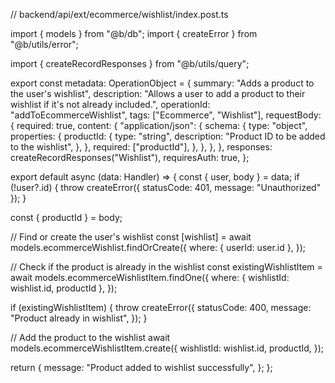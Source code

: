 // backend/api/ext/ecommerce/wishlist/index.post.ts

import { models } from "@b/db";
import { createError } from "@b/utils/error";

import { createRecordResponses } from "@b/utils/query";

export const metadata: OperationObject = {
  summary: "Adds a product to the user's wishlist",
  description:
    "Allows a user to add a product to their wishlist if it's not already included.",
  operationId: "addToEcommerceWishlist",
  tags: ["Ecommerce", "Wishlist"],
  requestBody: {
    required: true,
    content: {
      "application/json": {
        schema: {
          type: "object",
          properties: {
            productId: {
              type: "string",
              description: "Product ID to be added to the wishlist",
            },
          },
          required: ["productId"],
        },
      },
    },
  },
  responses: createRecordResponses("Wishlist"),
  requiresAuth: true,
};

export default async (data: Handler) => {
  const { user, body } = data;
  if (!user?.id) {
    throw createError({ statusCode: 401, message: "Unauthorized" });
  }

  const { productId } = body;

  // Find or create the user's wishlist
  const [wishlist] = await models.ecommerceWishlist.findOrCreate({
    where: { userId: user.id },
  });

  // Check if the product is already in the wishlist
  const existingWishlistItem = await models.ecommerceWishlistItem.findOne({
    where: { wishlistId: wishlist.id, productId },
  });

  if (existingWishlistItem) {
    throw createError({
      statusCode: 400,
      message: "Product already in wishlist",
    });
  }

  // Add the product to the wishlist
  await models.ecommerceWishlistItem.create({
    wishlistId: wishlist.id,
    productId,
  });

  return {
    message: "Product added to wishlist successfully",
  };
};
